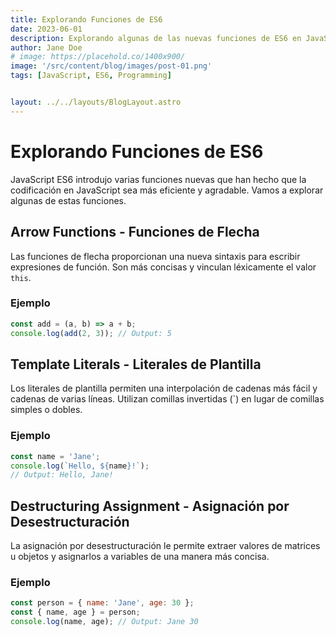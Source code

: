 ```yaml
---
title: Explorando Funciones de ES6
date: 2023-06-01
description: Explorando algunas de las nuevas funciones de ES6 en JavaScript.
author: Jane Doe
# image: https://placehold.co/1400x900/
image: '/src/content/blog/images/post-01.png'
tags: [JavaScript, ES6, Programming]


layout: ../../layouts/BlogLayout.astro
---
```


# Explorando Funciones de ES6


JavaScript ES6 introdujo varias funciones nuevas que han hecho que la codificación en JavaScript sea más eficiente y agradable. Vamos a explorar algunas de estas funciones.

## Arrow Functions - Funciones de Flecha

Las funciones de flecha proporcionan una nueva sintaxis para escribir expresiones de función. Son más concisas y vinculan léxicamente el valor `this`.

### Ejemplo

```javascript
const add = (a, b) => a + b;
console.log(add(2, 3)); // Output: 5
```

## Template Literals - Literales de Plantilla

Los literales de plantilla permiten una interpolación de cadenas más fácil y cadenas de varias líneas. Utilizan comillas invertidas (\`) en lugar de comillas simples o dobles.

### Ejemplo

```javascript
const name = 'Jane';
console.log(`Hello, ${name}!`);
// Output: Hello, Jane!
```

## Destructuring Assignment - Asignación por Desestructuración

La asignación por desestructuración le permite extraer valores de matrices u objetos y asignarlos a variables de una manera más concisa.

### Ejemplo

```javascript
const person = { name: 'Jane', age: 30 };
const { name, age } = person;
console.log(name, age); // Output: Jane 30
```
